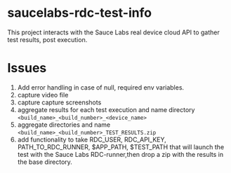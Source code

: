 # saucelabs-rdc-test-info
This project interacts with the Sauce Labs real device cloud API to gather test results, post execution.



# Issues
1) Add error handling in case of null, required env variables.
2) capture video file
3) capture capture screenshots
4) aggregate results for each test execution and name directory `<build_name>_<build_number>_<device_name>`
5) aggregate directories and name `<build_name>_<build_number>_TEST_RESULTS.zip`
6) add functionality to take RDC_USER, RDC_API_KEY, PATH_TO_RDC_RUNNER, $APP_PATH, $TEST_PATH that will launch the test with the Sauce Labs RDC-runner,then drop a zip with the results in the base directory.